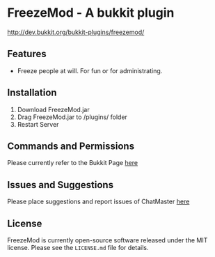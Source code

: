 FreezeMod - A bukkit plugin
=========
http://dev.bukkit.org/bukkit-plugins/freezemod/

Features
----------
* Freeze people at will. For fun or for administrating.

Installation
----------
1. Download FreezeMod.jar
2. Drag FreezeMod.jar to /plugins/ folder
3. Restart Server

Commands and Permissions
----------
Please currently refer to the Bukkit Page [here](http://dev.bukkit.org/bukkit-plugins/freezemod/)

Issues and Suggestions
----------
Please place suggestions and report issues of ChatMaster [here](https://github.com/hkminegod/FreezeMod/issues)

License
----------
FreezeMod is currently open-source software released under the MIT license. Please see
the `LICENSE.md` file for details.
